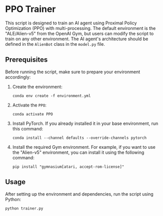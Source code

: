 # PPO Trainer

This script is designed to train an AI agent using Proximal Policy Optimization (PPO) with multi-processing. The default environment is the "ALE/Alien-v5" from the OpenAI Gym, but users can modify the script to train on any other environment. The AI agent's architecture should be defined in the `AlienBot` class in the `model.py` file.

## Prerequisites

Before running the script, make sure to prepare your environment accordingly:

1. Create the environment:

   ```shell
   conda env create -f environment.yml
   ```

2. Activate the `PPO`:

   ```shell
   conda activate PPO
   ```

3. Install PyTorch. If you already installed it in your base environment, run this command:

   ```shell
   conda install --channel defaults --override-channels pytorch
   ```

4. Install the required Gym environment. For example, if you want to use the "Alien-v5" environment, you can install it using the following command:

   ```shell
   pip install "gymnasium[atari, accept-rom-license]"
   ```

## Usage

After setting up the environment and dependencies, run the script using Python:

```shell
python trainer.py
```

